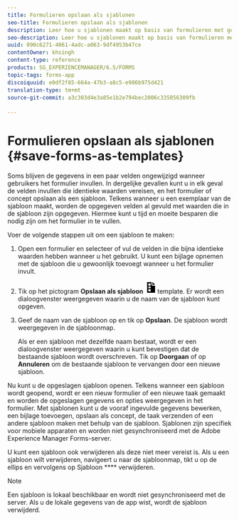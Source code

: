```yaml
---
title: Formulieren opslaan als sjablonen
seo-title: Formulieren opslaan als sjablonen
description: Leer hoe u sjablonen maakt op basis van formulieren met gegevens die herhaaldelijk zijn vereist.
seo-description: Leer hoe u sjablonen maakt op basis van formulieren met gegevens die herhaaldelijk zijn vereist.
uuid: 090c6271-4061-4adc-a063-9df4953b47ce
contentOwner: khsingh
content-type: reference
products: SG_EXPERIENCEMANAGER/6.5/FORMS
topic-tags: forms-app
discoiquuid: e0df2f85-664a-47b3-a8c5-e986b975d421
translation-type: tm+mt
source-git-commit: a3c303d4e3a85e1b2e794bec2006c335056309fb

---
```



# Formulieren opslaan als sjablonen {#save-forms-as-templates}

Soms blijven de gegevens in een paar velden ongewijzigd wanneer gebruikers het formulier invullen. In dergelijke gevallen kunt u in elk geval de velden invullen die identieke waarden vereisen, en het formulier of concept opslaan als een sjabloon. Telkens wanneer u een exemplaar van de sjabloon maakt, worden de opgegeven velden al gevuld met waarden die in de sjabloon zijn opgegeven. Hiermee kunt u tijd en moeite besparen die nodig zijn om het formulier in te vullen.

Voer de volgende stappen uit om een sjabloon te maken:

1. Open een formulier en selecteer of vul de velden in die bijna identieke waarden hebben wanneer u het gebruikt. U kunt een bijlage opnemen met de sjabloon die u gewoonlijk toevoegt wanneer u het formulier invult.
1. Tik op het pictogram **Opslaan als sjabloon** ![save_as_](assets/save_as_template.png)template. Er wordt een dialoogvenster weergegeven waarin u de naam van de sjabloon kunt opgeven.
1. Geef de naam van de sjabloon op en tik op **Opslaan**. De sjabloon wordt weergegeven in de sjabloonmap.

   Als er een sjabloon met dezelfde naam bestaat, wordt er een dialoogvenster weergegeven waarin u kunt bevestigen dat de bestaande sjabloon wordt overschreven. Tik op **Doorgaan** of op **Annuleren** om de bestaande sjabloon te vervangen door een nieuwe sjabloon.

Nu kunt u de opgeslagen sjabloon openen. Telkens wanneer een sjabloon wordt geopend, wordt er een nieuw formulier of een nieuwe taak gemaakt en worden de opgeslagen gegevens en opties weergegeven in het formulier. Met sjablonen kunt u de vooraf ingevulde gegevens bewerken, een bijlage toevoegen, opslaan als concept, de taak verzenden of een andere sjabloon maken met behulp van de sjabloon. Sjablonen zijn specifiek voor mobiele apparaten en worden niet gesynchroniseerd met de Adobe Experience Manager Forms-server.

U kunt een sjabloon ook verwijderen als deze niet meer vereist is. Als u een sjabloon wilt verwijderen, navigeert u naar de sjabloonmap, tikt u op de ellips en vervolgens op Sjabloon **** verwijderen.

>[!NOTE]
>
>Een sjabloon is lokaal beschikbaar en wordt niet gesynchroniseerd met de server. Als u de lokale gegevens van de app wist, wordt de sjabloon verwijderd.

